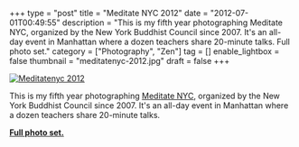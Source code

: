 +++
type = "post"
title = "Meditate NYC 2012"
date = "2012-07-01T00:49:55"
description = "This is my fifth year photographing Meditate NYC, organized by the New York Buddhist Council since 2007. It's an all-day event in Manhattan where a dozen teachers share 20-minute talks. Full photo set."
category = ["Photography", "Zen"]
tag = []
enable_lightbox = false
thumbnail = "meditatenyc-2012.jpg"
draft = false
+++

<p><a href="http://www.flickr.com/photos/emptysquare/7475829348/in/set-72157630363011978/lightbox/"><img style="display:block; margin-left:auto; margin-right:auto;" src="meditatenyc-2012.jpg" alt="Meditatenyc 2012" title="meditatenyc-2012.jpg" border="0"   /></a></p>
<p>This is my fifth year photographing <a href="http://meditatenyc.org/">Meditate NYC</a>, organized by the New York Buddhist Council since 2007. It's an all-day event in Manhattan where a dozen teachers share 20-minute talks.</p>
<p><a href="http://www.flickr.com/photos/emptysquare/7475829348/in/set-72157630363011978/lightbox/"><strong>Full photo set.</strong></a></p>
